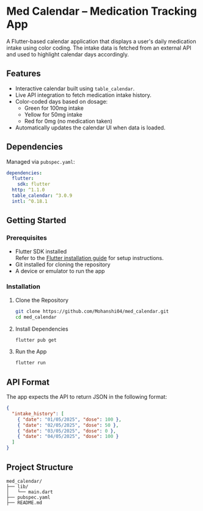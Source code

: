 # Med Calendar – Medication Tracking App

A Flutter-based calendar application that displays a user's daily medication intake using color coding. The intake data is fetched from an external API and used to highlight calendar days accordingly.

## Features

- Interactive calendar built using `table_calendar`.
- Live API integration to fetch medication intake history.
- Color-coded days based on dosage:
  - Green for 100mg intake
  - Yellow for 50mg intake
  - Red for 0mg (no medication taken)
- Automatically updates the calendar UI when data is loaded.

## Dependencies

Managed via `pubspec.yaml`:

```yaml
dependencies:
  flutter:
    sdk: flutter
  http: ^1.1.0
  table_calendar: ^3.0.9
  intl: ^0.18.1
```

## Getting Started

### Prerequisites

- Flutter SDK installed  
  Refer to the [Flutter installation guide](https://flutter.dev/docs/get-started/install) for setup instructions.
- Git installed for cloning the repository
- A device or emulator to run the app

### Installation

1. Clone the Repository  
   ```bash
   git clone https://github.com/Mohanshi04/med_calendar.git
   cd med_calendar
   ```

2. Install Dependencies  
   ```bash
   flutter pub get
   ```

3. Run the App  
   ```bash
   flutter run
   ```

## API Format

The app expects the API to return JSON in the following format:

```json
{
  "intake_history": [
    { "date": "01/05/2025", "dose": 100 },
    { "date": "02/05/2025", "dose": 50 },
    { "date": "03/05/2025", "dose": 0 },
    { "date": "04/05/2025", "dose": 100 }
  ]
}
```

## Project Structure

```
med_calendar/
├── lib/
│   └── main.dart
├── pubspec.yaml
├── README.md
```
